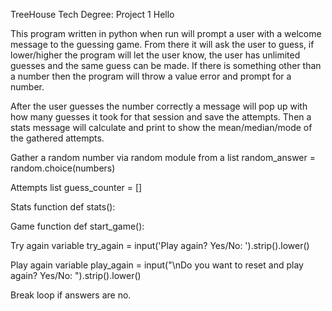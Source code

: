 TreeHouse Tech Degree: Project 1
    Hello

This program written in python when run will prompt a user with a welcome message to the guessing game. From there it will ask the user to guess, if lower/higher the program will let the user know, the user has unlimited guesses and the same guess can be made. If there is something other than a number then the program will throw a value error and prompt for a number. 

After the user guesses the number correctly a message will pop up with how many guesses it took for that session and save the attempts. Then a stats message will calculate and print to show the mean/median/mode of the gathered attempts. 

Gather a random number via random module from a list
    random_answer = random.choice(numbers)

Attempts list
    guess_counter = []

Stats function
    def stats():

Game function
    def start_game():

Try again variable 
    try_again = input('Play again? Yes/No:  ').strip().lower()

Play again variable
    play_again = input("\nDo you want to reset and play again? Yes/No: ").strip().lower()

Break loop if answers are no.
